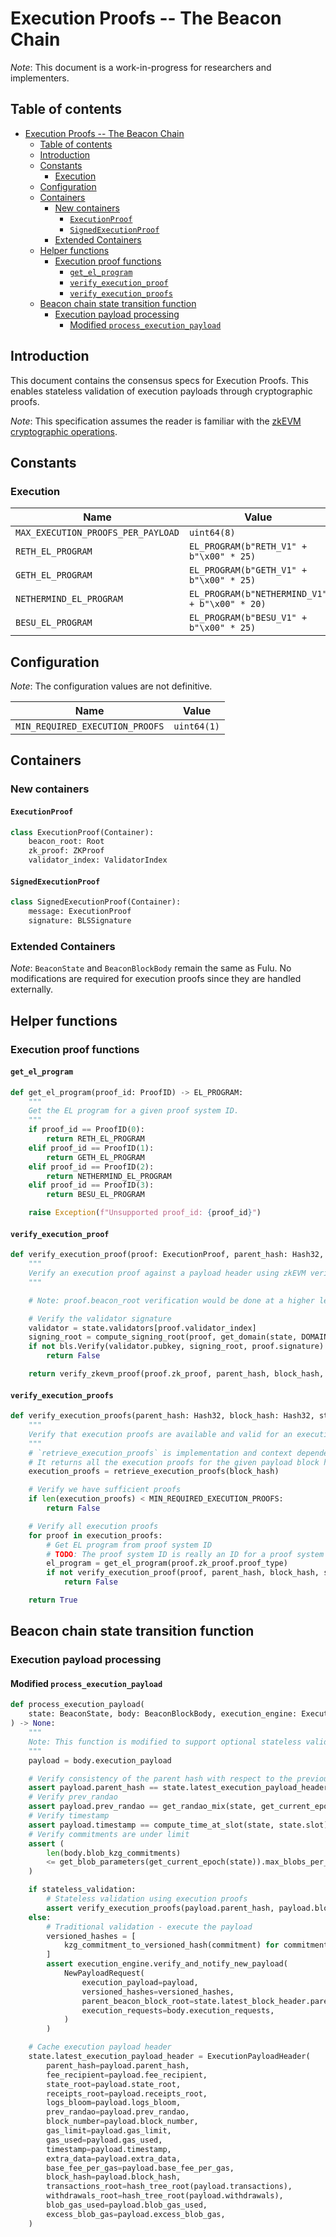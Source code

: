 # Execution Proofs -- The Beacon Chain

*Note*: This document is a work-in-progress for researchers and implementers.

## Table of contents

<!-- mdformat-toc start --slug=github --no-anchors --maxlevel=6 --minlevel=1 -->

- [Execution Proofs -- The Beacon Chain](#execution-proofs----the-beacon-chain)
  - [Table of contents](#table-of-contents)
  - [Introduction](#introduction)
  - [Constants](#constants)
    - [Execution](#execution)
  - [Configuration](#configuration)
  - [Containers](#containers)
    - [New containers](#new-containers)
      - [`ExecutionProof`](#executionproof)
      - [`SignedExecutionProof`](#signedexecutionproof)
    - [Extended Containers](#extended-containers)
  - [Helper functions](#helper-functions)
    - [Execution proof functions](#execution-proof-functions)
      - [`get_el_program`](#get_el_program)
      - [`verify_execution_proof`](#verify_execution_proof)
      - [`verify_execution_proofs`](#verify_execution_proofs)
  - [Beacon chain state transition function](#beacon-chain-state-transition-function)
    - [Execution payload processing](#execution-payload-processing)
      - [Modified `process_execution_payload`](#modified-process_execution_payload)

<!-- mdformat-toc end -->

## Introduction

This document contains the consensus specs for Execution Proofs. This enables stateless validation of execution payloads through cryptographic proofs.

*Note*: This specification assumes the reader is familiar with the [zkEVM cryptographic operations](./zkevm.md).

## Constants

### Execution

| Name                                    | Value             |
| --------------------------------------- | ----------------- |
| `MAX_EXECUTION_PROOFS_PER_PAYLOAD`     | `uint64(8)`       |
| `RETH_EL_PROGRAM`                      | `EL_PROGRAM(b"RETH_V1" + b"\x00" * 25)` |
| `GETH_EL_PROGRAM`                      | `EL_PROGRAM(b"GETH_V1" + b"\x00" * 25)` |
| `NETHERMIND_EL_PROGRAM`                | `EL_PROGRAM(b"NETHERMIND_V1" + b"\x00" * 20)` |
| `BESU_EL_PROGRAM`                      | `EL_PROGRAM(b"BESU_V1" + b"\x00" * 25)` |

## Configuration

*Note*: The configuration values are not definitive.

| Name                             | Value                           |
| -------------------------------- | ------------------------------- |
| `MIN_REQUIRED_EXECUTION_PROOFS`  | `uint64(1)`                     |

## Containers

### New containers

#### `ExecutionProof`

```python
class ExecutionProof(Container):
    beacon_root: Root
    zk_proof: ZKProof
    validator_index: ValidatorIndex
```

#### `SignedExecutionProof`

```python
class SignedExecutionProof(Container):
    message: ExecutionProof
    signature: BLSSignature
```

### Extended Containers

*Note*: `BeaconState` and `BeaconBlockBody` remain the same as Fulu. No modifications are required for execution proofs since they are handled externally.

## Helper functions

### Execution proof functions

#### `get_el_program`

```python
def get_el_program(proof_id: ProofID) -> EL_PROGRAM:
    """
    Get the EL program for a given proof system ID.
    """
    if proof_id == ProofID(0):
        return RETH_EL_PROGRAM
    elif proof_id == ProofID(1):
        return GETH_EL_PROGRAM
    elif proof_id == ProofID(2):
        return NETHERMIND_EL_PROGRAM
    elif proof_id == ProofID(3):
        return BESU_EL_PROGRAM

    raise Exception(f"Unsupported proof_id: {proof_id}") 
```

#### `verify_execution_proof`

```python
def verify_execution_proof(proof: ExecutionProof, parent_hash: Hash32, block_hash: Hash32, state: BeaconState, el_program: EL_PROGRAM) -> bool:
    """
    Verify an execution proof against a payload header using zkEVM verification.
    """

    # Note: proof.beacon_root verification would be done at a higher level

    # Verify the validator signature
    validator = state.validators[proof.validator_index]
    signing_root = compute_signing_root(proof, get_domain(state, DOMAIN_EXECUTION_PROOF))
    if not bls.Verify(validator.pubkey, signing_root, proof.signature):
        return False

    return verify_zkevm_proof(proof.zk_proof, parent_hash, block_hash, el_program)
```

#### `verify_execution_proofs`

```python
def verify_execution_proofs(parent_hash: Hash32, block_hash: Hash32, state: BeaconState) -> bool:
    """
    Verify that execution proofs are available and valid for an execution payload.
    """
    # `retrieve_execution_proofs` is implementation and context dependent
    # It returns all the execution proofs for the given payload block hash
    execution_proofs = retrieve_execution_proofs(block_hash)

    # Verify we have sufficient proofs
    if len(execution_proofs) < MIN_REQUIRED_EXECUTION_PROOFS:
        return False

    # Verify all execution proofs
    for proof in execution_proofs:
        # Get EL program from proof system ID
        # TODO: The proof system ID is really an ID for a proof system and EL combination
        el_program = get_el_program(proof.zk_proof.proof_type)
        if not verify_execution_proof(proof, parent_hash, block_hash, state, el_program):
            return False

    return True
```

## Beacon chain state transition function

### Execution payload processing

#### Modified `process_execution_payload`

```python
def process_execution_payload(
    state: BeaconState, body: BeaconBlockBody, execution_engine: ExecutionEngine, stateless_validation: bool = False
) -> None:
    """
    Note: This function is modified to support optional stateless validation with execution proofs.
    """
    payload = body.execution_payload

    # Verify consistency of the parent hash with respect to the previous execution payload header
    assert payload.parent_hash == state.latest_execution_payload_header.block_hash
    # Verify prev_randao
    assert payload.prev_randao == get_randao_mix(state, get_current_epoch(state))
    # Verify timestamp
    assert payload.timestamp == compute_time_at_slot(state, state.slot)
    # Verify commitments are under limit
    assert (
        len(body.blob_kzg_commitments)
        <= get_blob_parameters(get_current_epoch(state)).max_blobs_per_block
    )

    if stateless_validation:
        # Stateless validation using execution proofs
        assert verify_execution_proofs(payload.parent_hash, payload.block_hash, state)
    else:
        # Traditional validation - execute the payload
        versioned_hashes = [
            kzg_commitment_to_versioned_hash(commitment) for commitment in body.blob_kzg_commitments
        ]
        assert execution_engine.verify_and_notify_new_payload(
            NewPayloadRequest(
                execution_payload=payload,
                versioned_hashes=versioned_hashes,
                parent_beacon_block_root=state.latest_block_header.parent_root,
                execution_requests=body.execution_requests,
            )
        )

    # Cache execution payload header
    state.latest_execution_payload_header = ExecutionPayloadHeader(
        parent_hash=payload.parent_hash,
        fee_recipient=payload.fee_recipient,
        state_root=payload.state_root,
        receipts_root=payload.receipts_root,
        logs_bloom=payload.logs_bloom,
        prev_randao=payload.prev_randao,
        block_number=payload.block_number,
        gas_limit=payload.gas_limit,
        gas_used=payload.gas_used,
        timestamp=payload.timestamp,
        extra_data=payload.extra_data,
        base_fee_per_gas=payload.base_fee_per_gas,
        block_hash=payload.block_hash,
        transactions_root=hash_tree_root(payload.transactions),
        withdrawals_root=hash_tree_root(payload.withdrawals),
        blob_gas_used=payload.blob_gas_used,
        excess_blob_gas=payload.excess_blob_gas,
    )
```